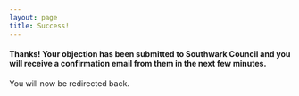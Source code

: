 ```yaml
---
layout: page
title: Success!
---
```

<meta http-equiv="refresh" content="13;url=http://35percent.org/shopping-centre/" />

#### Thanks! Your objection has been submitted to Southwark Council and you will receive a confirmation email from them in the next few minutes.

You will now be redirected back.


